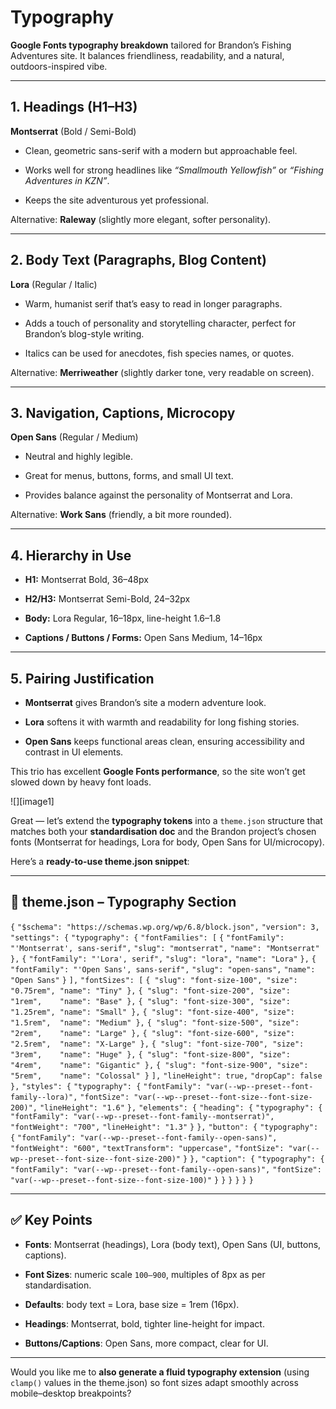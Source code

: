 # **Typography**

**Google Fonts typography breakdown** tailored for Brandon’s Fishing Adventures site. It balances friendliness, readability, and a natural, outdoors-inspired vibe.

---

## **1\. Headings (H1–H3)**

**Montserrat** (Bold / Semi-Bold)

-   Clean, geometric sans-serif with a modern but approachable feel.

-   Works well for strong headlines like _“Smallmouth Yellowfish”_ or _“Fishing Adventures in KZN”_.

-   Keeps the site adventurous yet professional.

Alternative: **Raleway** (slightly more elegant, softer personality).

---

## **2\. Body Text (Paragraphs, Blog Content)**

**Lora** (Regular / Italic)

-   Warm, humanist serif that’s easy to read in longer paragraphs.

-   Adds a touch of personality and storytelling character, perfect for Brandon’s blog-style writing.

-   Italics can be used for anecdotes, fish species names, or quotes.

Alternative: **Merriweather** (slightly darker tone, very readable on screen).

---

## **3\. Navigation, Captions, Microcopy**

**Open Sans** (Regular / Medium)

-   Neutral and highly legible.

-   Great for menus, buttons, forms, and small UI text.

-   Provides balance against the personality of Montserrat and Lora.

Alternative: **Work Sans** (friendly, a bit more rounded).

---

## **4\. Hierarchy in Use**

-   **H1:** Montserrat Bold, 36–48px

-   **H2/H3:** Montserrat Semi-Bold, 24–32px

-   **Body:** Lora Regular, 16–18px, line-height 1.6–1.8

-   **Captions / Buttons / Forms:** Open Sans Medium, 14–16px

---

## **5\. Pairing Justification**

-   **Montserrat** gives Brandon’s site a modern adventure look.

-   **Lora** softens it with warmth and readability for long fishing stories.

-   **Open Sans** keeps functional areas clean, ensuring accessibility and contrast in UI elements.

This trio has excellent **Google Fonts performance**, so the site won’t get slowed down by heavy font loads.

![][image1]

Great — let’s extend the **typography tokens** into a `theme.json` structure that matches both your **standardisation doc** and the Brandon project’s chosen fonts (Montserrat for headings, Lora for body, Open Sans for UI/microcopy).

Here’s a **ready-to-use theme.json snippet**:

---

## **📄 theme.json – Typography Section**

`{`
 `"$schema": "https://schemas.wp.org/wp/6.8/block.json",`
 `"version": 3,`
 `"settings": {`
 `"typography": {`
 `"fontFamilies": [`
 `{`
 `"fontFamily": "'Montserrat', sans-serif",`
 `"slug": "montserrat",`
 `"name": "Montserrat"`
 `},`
 `{`
 `"fontFamily": "'Lora', serif",`
 `"slug": "lora",`
 `"name": "Lora"`
 `},`
 `{`
 `"fontFamily": "'Open Sans', sans-serif",`
 `"slug": "open-sans",`
 `"name": "Open Sans"`
 `}`
 `],`
 `"fontSizes": [`
 `{ "slug": "font-size-100", "size": "0.75rem", "name": "Tiny" },`
 `{ "slug": "font-size-200", "size": "1rem",    "name": "Base" },`
 `{ "slug": "font-size-300", "size": "1.25rem", "name": "Small" },`
 `{ "slug": "font-size-400", "size": "1.5rem",  "name": "Medium" },`
 `{ "slug": "font-size-500", "size": "2rem",    "name": "Large" },`
 `{ "slug": "font-size-600", "size": "2.5rem",  "name": "X-Large" },`
 `{ "slug": "font-size-700", "size": "3rem",    "name": "Huge" },`
 `{ "slug": "font-size-800", "size": "4rem",    "name": "Gigantic" },`
 `{ "slug": "font-size-900", "size": "5rem",    "name": "Colossal" }`
 `],`
 `"lineHeight": true,`
 `"dropCap": false`
 `},`
 `"styles": {`
 `"typography": {`
 `"fontFamily": "var(--wp--preset--font-family--lora)",`
 `"fontSize": "var(--wp--preset--font-size--font-size-200)",`
 `"lineHeight": "1.6"`
 `},`
 `"elements": {`
 `"heading": {`
 `"typography": {`
 `"fontFamily": "var(--wp--preset--font-family--montserrat)",`
 `"fontWeight": "700",`
 `"lineHeight": "1.3"`
 `}`
 `},`
 `"button": {`
 `"typography": {`
 `"fontFamily": "var(--wp--preset--font-family--open-sans)",`
 `"fontWeight": "600",`
 `"textTransform": "uppercase",`
 `"fontSize": "var(--wp--preset--font-size--font-size-200)"`
 `}`
 `},`
 `"caption": {`
 `"typography": {`
 `"fontFamily": "var(--wp--preset--font-family--open-sans)",`
 `"fontSize": "var(--wp--preset--font-size--font-size-100)"`
 `}`
 `}`
 `}`
 `}`
 `}`
`}`

---

## **✅ Key Points**

-   **Fonts**: Montserrat (headings), Lora (body text), Open Sans (UI, buttons, captions).

-   **Font Sizes**: numeric scale `100–900`, multiples of 8px as per standardisation.

-   **Defaults**: body text \= Lora, base size \= 1rem (16px).

-   **Headings**: Montserrat, bold, tighter line-height for impact.

-   **Buttons/Captions**: Open Sans, more compact, clear for UI.

---

Would you like me to **also generate a fluid typography extension** (using `clamp()` values in the theme.json) so font sizes adapt smoothly across mobile–desktop breakpoints?
